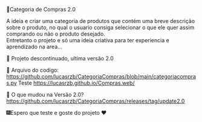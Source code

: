 🚀Categoria de Compras 2.0

A ideia e criar uma categoria de produtos que contém uma breve descrição sobre o produto, no qual o usuario consiga selecionar o que ele quer assim comprando ou não o produto desejado.  
Entretanto o projeto e só uma ideia criativa para ter experiencia e aprendizado na area...

👱 Projeto descontinuado, ultima versão 2.0

📑 Arquivo do codigo: https://github.com/lucasrzb/CategoriaCompras/blob/main/categoriacompras.py
Teste https://lucasrzb.github.io/Compras.web/

📁 O que mudou na Versão 2.0?
https://github.com/lucasrzb/CategoriaCompras/releases/tag/update2.0

   
  🎆Espero que teste e goste do projeto ❤️
